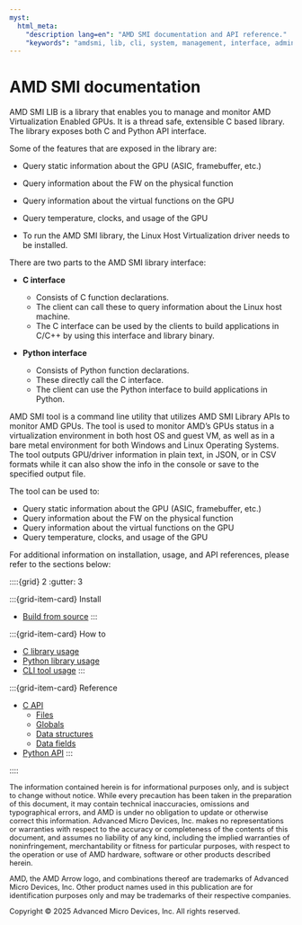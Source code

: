 ```yaml
---
myst:
  html_meta:
    "description lang=en": "AMD SMI documentation and API reference."
    "keywords": "amdsmi, lib, cli, system, management, interface, admin, sys"
---
```


# AMD SMI documentation

AMD SMI LIB is a library that enables you to manage and monitor AMD Virtualization Enabled GPUs. It is a thread safe, extensible C based library. The library exposes both C and Python API interface.

Some of the features that are exposed in the library are:

- Query static information about the GPU (ASIC, framebuffer, etc.)
- Query information about the FW on the physical function
- Query information about the virtual functions on the GPU
- Query temperature, clocks, and usage of the GPU

- To run the AMD SMI library, the Linux Host Virtualization driver needs to be installed.

There are two parts to the AMD SMI library interface:

- **C interface**
  - Consists of C function declarations.
  - The client can call these to query information about the Linux host machine.
  - The C interface can be used by the clients to build applications in C/C++ by using this interface and library binary.

- **Python interface**
  - Consists of Python function declarations.
  - These directly call the C interface.
  - The client can use the Python interface to build applications in Python.

AMD SMI tool is a command line utility that utilizes AMD SMI Library APIs to monitor AMD GPUs. The tool is used to monitor AMD’s GPUs status in a virtualization environment in both host OS and guest VM, as well as in a bare metal environment for both Windows and Linux Operating Systems. The tool outputs GPU/driver information in plain text, in JSON, or in CSV formats while it can also show the info in the console or save to the specified output file.

The tool can be used to:

- Query static information about the GPU (ASIC, framebuffer, etc.)
- Query information about the FW on the physical function
- Query information about the virtual functions on the GPU
- Query temperature, clocks, and usage of the GPU

For additional information on installation, usage, and API references, please refer to the sections below:

::::{grid} 2
:gutter: 3

:::{grid-item-card} Install

- [Build from source](./install/build.md)
:::

:::{grid-item-card} How to

- [C library usage](./how_to/amdsmi_c_lib.md)
- [Python library usage](./how_to/amdsmi_py_lib.md)
- [CLI tool usage](./how_to/amdsmi_cli_tool.md)
:::

:::{grid-item-card} Reference

- [C API](./reference/amdsmi_c_api.md)
  - [Files](../doxygen/doxy_build/html/files)
  - [Globals](../doxygen/doxy_build/html/globals)
  - [Data structures](../doxygen/doxy_build/html/annotated)
  - [Data fields](../doxygen/doxy_build/html/functions_data_fields)
- [Python API](./reference/amdsmi_py_api.md)
:::

::::

<style>
#disclaimer {
    font-size: 0.8rem;
}
</style>

<div id="disclaimer">
The information contained herein is for informational purposes only, and is
subject to change without notice. While every precaution has been taken in the
preparation of this document, it may contain technical inaccuracies, omissions
and typographical errors, and AMD is under no obligation to update or otherwise
correct this information. Advanced Micro Devices, Inc. makes no representations
or warranties with respect to the accuracy or completeness of the contents of
this document, and assumes no liability of any kind, including the implied
warranties of noninfringement, merchantability or fitness for particular
purposes, with respect to the operation or use of AMD hardware, software or
other products described herein.

AMD, the AMD Arrow logo, and combinations thereof are trademarks of Advanced
Micro Devices, Inc. Other product names used in this publication are for
identification purposes only and may be trademarks of their respective
companies.

Copyright &copy; 2025 Advanced Micro Devices, Inc. All rights reserved.
</div>
